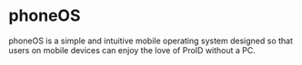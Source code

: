 #   phoneOS
phoneOS is a simple and intuitive mobile operating system designed so that users on mobile devices can enjoy the love of ProID without a PC.
